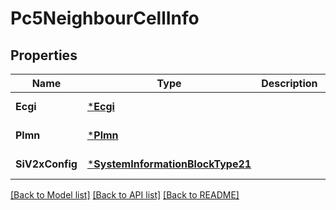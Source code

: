 # Pc5NeighbourCellInfo

## Properties
Name | Type | Description | Notes
------------ | ------------- | ------------- | -------------
**Ecgi** | [***Ecgi**](Ecgi.md) |  | [default to null]
**Plmn** | [***Plmn**](Plmn.md) |  | [default to null]
**SiV2xConfig** | [***SystemInformationBlockType21**](SystemInformationBlockType21.md) |  | [default to null]

[[Back to Model list]](../README.md#documentation-for-models) [[Back to API list]](../README.md#documentation-for-api-endpoints) [[Back to README]](../README.md)

